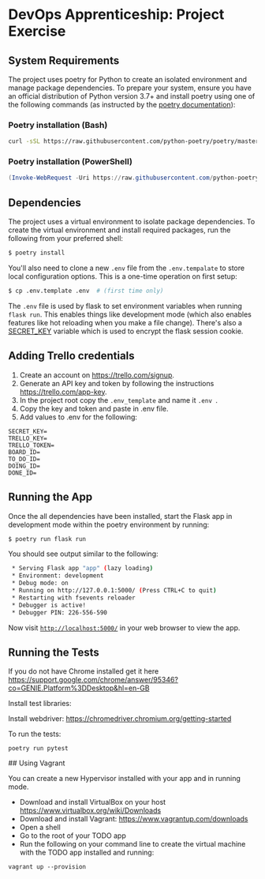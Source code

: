 # DevOps Apprenticeship: Project Exercise

## System Requirements

The project uses poetry for Python to create an isolated environment and manage package dependencies. To prepare your system, ensure you have an official distribution of Python version 3.7+ and install poetry using one of the following commands (as instructed by the [poetry documentation](https://python-poetry.org/docs/#system-requirements)):

### Poetry installation (Bash)

```bash
curl -sSL https://raw.githubusercontent.com/python-poetry/poetry/master/get-poetry.py | python
```

### Poetry installation (PowerShell)

```powershell
(Invoke-WebRequest -Uri https://raw.githubusercontent.com/python-poetry/poetry/master/get-poetry.py -UseBasicParsing).Content | python
```

## Dependencies

The project uses a virtual environment to isolate package dependencies. To create the virtual environment and install required packages, run the following from your preferred shell:

```bash
$ poetry install
```

You'll also need to clone a new `.env` file from the `.env.tempalate` to store local configuration options. This is a one-time operation on first setup:

```bash
$ cp .env.template .env  # (first time only)
```

The `.env` file is used by flask to set environment variables when running `flask run`. This enables things like development mode (which also enables features like hot reloading when you make a file change). There's also a [SECRET_KEY](https://flask.palletsprojects.com/en/1.1.x/config/#SECRET_KEY) variable which is used to encrypt the flask session cookie.

## Adding Trello credentials
1. Create an account on https://trello.com/signup.
2. Generate an API key and token by following the instructions https://trello.com/app-key.
3. In the project root copy the ```.env_template``` and name it ```.env ```.
4. Copy the key and token and paste in .env file.
5. Add values to .env for the following:
```
SECRET_KEY=
TRELLO_KEY=
TRELLO_TOKEN=
BOARD_ID=
TO_DO_ID=
DOING_ID=
DONE_ID=
``` 

## Running the App

Once the all dependencies have been installed, start the Flask app in development mode within the poetry environment by running:
```bash
$ poetry run flask run
```

You should see output similar to the following:
```bash
 * Serving Flask app "app" (lazy loading)
 * Environment: development
 * Debug mode: on
 * Running on http://127.0.0.1:5000/ (Press CTRL+C to quit)
 * Restarting with fsevents reloader
 * Debugger is active!
 * Debugger PIN: 226-556-590
```
Now visit [`http://localhost:5000/`](http://localhost:5000/) in your web browser to view the app.

## Running the Tests
If you do not have Chrome installed get it here https://support.google.com/chrome/answer/95346?co=GENIE.Platform%3DDesktop&hl=en-GB

Install test libraries:

Install webdriver: https://chromedriver.chromium.org/getting-started

To run the tests:
```
poetry run pytest
```

## Using Vagrant

You can create a new Hypervisor installed with your app and in running mode.

* Download and install VirtualBox on your host https://www.virtualbox.org/wiki/Downloads
* Download and install Vagrant: https://www.vagrantup.com/downloads
* Open a shell
* Go to the root of your TODO app
* Run the following on your command line to create the virtual machine with the TODO app installed and running:
```
vagrant up --provision
```
